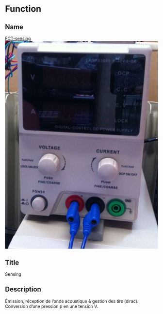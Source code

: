 # Function
## Name
[FCT-sensing]()
![](viewme.jpg)

## Title
Sensing

## Description
Émission, réception de l’onde acoustique & gestion des tirs (dirac).
Conversion d’une pression p en une tension V.
